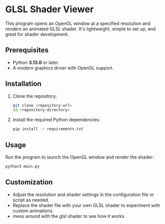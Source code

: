 # GLSL Shader Viewer

This program opens an OpenGL window at a specified resolution and renders an animated GLSL shader. It's lightweight, simple to set up, and great for shader development.

## Prerequisites

- Python **3.13.0** or later.
- A modern graphics driver with OpenGL support.

## Installation

1. Clone the repository:

   ```bash
   git clone <repository-url>
   cd <repository-directory>
   ```

2. Install the required Python dependencies:

   ```bash
   pip install -r requirements.txt
   ```

## Usage

Run the program to launch the OpenGL window and render the shader:

```bash
python3 main.py
```

## Customization

- Adjust the resolution and shader settings in the configuration file or script as needed.
- Replace the shader file with your own GLSL shader to experiment with custom animations.
- mess around with the glsl shader to see how it works. 
